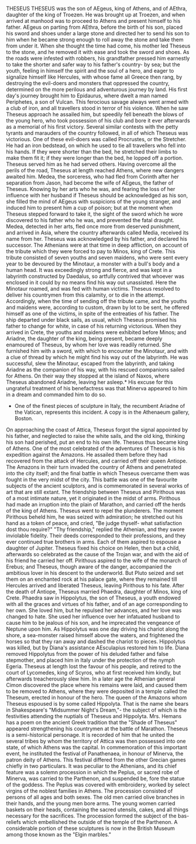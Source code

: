 THESEUS
  THESEUS was the son of AEgeus, king of Athens, and of AEthra,
  daughter of the king of Troezen. He was brought up at Troezen, and
  when arrived at manhood was to proceed to Athens and present himself
  to his father. AEgeus on parting from AEthra, before the birth of
  his son, placed his sword and shoes under a large stone and directed
  her to send his son to him when he became strong enough to roll away
  the stone and take them from under it. When she thought the time had
  come, his mother led Theseus to the stone, and he removed it with ease
  and took the sword and shoes. As the roads were infested with robbers,
  his grandfather pressed him earnestly to take the shorter and safer
  way to his father's country- by sea; but the youth, feeling in himself
  the spirit and the soul of a hero, and eager to signalize himself like
  Hercules, with whose fame all Greece then rang, by destroying the
  evil-doers and monsters that oppressed the country, determined on
  the more perilous and adventurous journey by land.
  His first day's journey brought him to Epidaurus, where dwelt a
  man named Periphetes, a son of Vulcan. This ferocious savage always
  went armed with a club of iron, and all travellers stood in terror
  of his violence. When he saw Theseus approach he assailed him, but
  speedily fell beneath the blows of the young hero, who took possession
  of his club and bore it ever afterwards as a memorial of his first
  victory.
  Several similar contests with the petty tyrants and marauders of the
  country followed, in all of which Theseus was victorious. One of these
  evil-doers was called Procrustes, or the Stretcher. He had an iron
  bedstead, on which he used to tie all travellers who fell into his
  hands. If they were shorter than the bed, he stretched their limbs
  to make them fit it; if they were longer than the bed, he lopped off a
  portion. Theseus served him as he had served others.
  Having overcome all the perils of the road, Theseus at length
  reached Athens, where new dangers awaited him. Medea, the sorceress,
  who had fled from Corinth after her separation from Jason, had
  become the wife of AEgeus, the father of Theseus. Knowing by her
  arts who he was, and fearing the loss of her influence with her
  husband if Theseus should be acknowledged as his son, she filled the
  mind of AEgeus with suspicions of the young stranger, and induced
  him to present him a cup of poison; but at the moment when Theseus
  stepped forward to take it, the sight of the sword which he wore
  discovered to his father who he was, and prevented the fatal
  draught. Medea, detected in her arts, fled once more from deserved
  punishment, and arrived in Asia, where the country afterwards called
  Media, received its name from her. Theseus was acknowledged by his
  father, and declared his successor.
  The Athenians were at that time in deep affliction, on account of
  the tribute which they were forced to pay to Minos, king of Crete.
  This tribute consisted of seven youths and seven maidens, who were
  sent every year to be devoured by the Minotaur, a monster with a
  bull's body and a human head. It was exceedingly strong and fierce,
  and was kept in a labyrinth constructed by Daedalus, so artfully
  contrived that whoever was enclosed in it could by no means find his
  way out unassisted. Here the Minotaur roamed, and was fed with human
  victims.
  Theseus resolved to deliver his countrymen from this calamity, or to
  die in the attempt. Accordingly, when the time of sending off the
  tribute came, and the youths and maidens were, according to custom,
  drawn by lot to be sent, he offered himself as one of the victims,
  in spite of the entreaties of his father. The ship departed under
  black sails, as usual, which Theseus promised his father to change for
  white, in case of his returning victorious. When they arrived in
  Crete, the youths and maidens were exhibited before Minos; and
  Ariadne, the daughter of the king, being present, became deeply
  enamoured of Theseus, by whom her love was readily returned. She
  furnished him with a sword, with which to encounter the Minotaur,
  and with a clue of thread by which he might find his way out of the
  labyrinth. He was successful, slew the Minotaur, escaped from the
  labyrinth, and taking Ariadne as the companion of his way, with his
  rescued companions sailed for Athens. On their way they stopped at the
  island of Naxos, where Theseus abandoned Ariadne, leaving her asleep.*
  His excuse for this ungrateful treatment of his benefactress was
  that Minerva appeared to him in a dream and commanded him to do so.

  * One of the finest pieces of sculpture in Italy, the recumbent
  Ariadne of the Vatican, represents this incident. A copy is in the
  Athenaeum gallery, Boston.

  On approaching the coast of Attica, Theseus forgot the signal
  appointed by his father, and neglected to raise the white sails, and
  the old king, thinking his son had perished, put an end to his own
  life. Theseus thus became king of Athens.
  One of the most celebrated of the adventures of Theseus is his
  expedition against the Amazons. He assailed them before they had
  recovered from the attack of Hercules, and carried off their queen
  Antiope. The Amazons in their turn invaded the country of Athens and
  penetrated into the city itself; and the final battle in which Theseus
  overcame them was fought in the very midst of the city. This battle
  was one of the favourite subjects of the ancient sculptors, and is
  commemorated in several works of art that are still extant.
  The friendship between Theseus and Pirithous was of a most
  intimate nature, yet it originated in the midst of arms. Pirithous had
  made an irruption into the plain of Marathon, and carried off the
  herds of the king of Athens. Theseus went to repel the plunderers. The
  moment Pirithous beheld him, he was seized with admiration; he
  stretched out his hand as a token of peace, and cried, "Be judge
  thyself- what satisfaction dost thou require?" "Thy friendship,"
  replied the Athenian, and they swore inviolable fidelity. Their
  deeds corresponded to their professions, and they ever continued
  true brothers in arms. Each of them aspired to espouse a daughter of
  Jupiter. Theseus fixed his choice on Helen, then but a child,
  afterwards so celebrated as the cause of the Trojan war, and with
  the aid of his friend he carried her off. Pirithous aspired to the
  wife of the monarch of Erebus; and Theseus, though aware of the
  danger, accompanied the ambitious lover in his descent to the
  underworld. But Pluto seized and set them on an enchanted rock at
  his palace gate, where they remained till Hercules arrived and
  liberated Theseus, leaving Pirithous to his fate.
  After the death of Antiope, Theseus married Phaedra, daughter of
  Minos, king of Crete. Phaedra saw in Hippolytus, the son of Theseus, a
  youth endowed with all the graces and virtues of his father, and of an
  age corresponding to her own. She loved him, but he repulsed her
  advances, and her love was changed to hate. She used her influence
  over her infatuated husband to cause him to be jealous of his son, and
  he imprecated the vengeance of Neptune upon him. As Hippolytus was one
  day driving his chariot along the shore, a sea-monster raised
  himself above the waters, and frightened the horses so that they ran
  away and dashed the chariot to pieces. Hippolytus was killed, but by
  Diana's assistance AEsculapius restored him to life. Diana removed
  Hippolytus from the power of his deluded father and false
  stepmother, and placed him in Italy under the protection of the
  nymph Egeria.
  Theseus at length lost the favour of his people, and retired to
  the court of Lycomedes, king of Scyros, who at first received him
  kindly, but afterwards treacherously slew him. In a later age the
  Athenian general Cimon discovered the place where his remains were
  laid, and caused them to be removed to Athens, where they were
  deposited in a temple called the Theseum, erected in honour of the
  hero.
  The queen of the Amazons whom Theseus espoused is by some called
  Hippolyta. That is the name she bears in Shakespeare's "Midsummer
  Night's Dream,"- the subject of which is the festivities attending the
  nuptials of Theseus and Hippolyta.
  Mrs. Hemans has a poem on the ancient Greek tradition that the
  "Shade of Theseus" appeared strengthening his countrymen at the battle
  of Marathon.
  Theseus is a semi-historical personage. It is recorded of him that
  he united the several tribes by whom the territory of Attica was
  then possessed into one state, of which Athens was the capital. In
  commemoration of this important event, he instituted the festival of
  Panathenaea, in honour of Minerva, the patron deity of Athens. This
  festival differed from the other Grecian games chiefly in two
  particulars. It was peculiar to the Athenians, and its chief feature
  was a solemn procession in which the Peplus, or sacred robe of
  Minerva, was carried to the Parthenon, and suspended be, fore the
  statue of the goddess. The Peplus was covered with embroidery,
  worked by select virgins of the noblest families in Athens. The
  procession consisted of persons of all ages and both sexes. The old
  men carried olive branches in their hands, and the young men bore
  arms. The young women carried baskets on their heads, containing the
  sacred utensils, cakes, and all things necessary for the sacrifices.
  The procession formed the subject of the bas-reliefs which embellished
  the outside of the temple of the Parthenon. A considerable portion
  of these sculptures is now in the British Museum among those known
  as the "Elgin marbles."